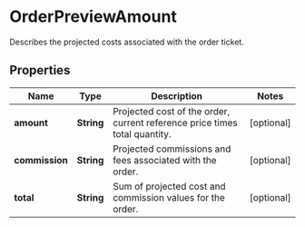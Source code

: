 

# OrderPreviewAmount

Describes the projected costs associated with the order ticket.

## Properties

| Name | Type | Description | Notes |
|------------ | ------------- | ------------- | -------------|
|**amount** | **String** | Projected cost of the order, current reference price times total quantity. |  [optional] |
|**commission** | **String** | Projected commissions and fees associated with the order. |  [optional] |
|**total** | **String** | Sum of projected cost and commission values for the order. |  [optional] |



